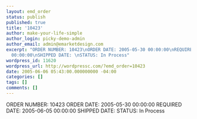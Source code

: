 ```yaml
---
layout: emd_order
status: publish
published: true
title: '10423'
author: make-your-life-simple
author_login: picky-demo-admin
author_email: admin@emarketdesign.com
excerpt: "ORDER NUMBER: 10423\nORDER DATE: 2005-05-30 00:00:00\nREQUIRED DATE: 2005-06-05
  00:00:00\nSHIPPED DATE: \nSTATUS: In Process"
wordpress_id: 11620
wordpress_url: http://wordpressc.com/?emd_order=10423
date: 2005-06-06 05:43:00.000000000 -04:00
categories: []
tags: []
comments: []
---
```

ORDER NUMBER: 10423
ORDER DATE: 2005-05-30 00:00:00
REQUIRED DATE: 2005-06-05 00:00:00
SHIPPED DATE: 
STATUS: In Process
